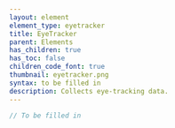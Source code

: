 ```yaml
---
layout: element
element_type: eyetracker
title: EyeTracker
parent: Elements
has_children: true
has_toc: false
children_code_font: true
thumbnail: eyetracker.png
syntax: to be filled in
description: Collects eye-tracking data.
---
```


```javascript
// To be filled in
```


